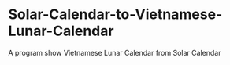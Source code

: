 # Solar-Calendar-to-Vietnamese-Lunar-Calendar
A program show Vietnamese Lunar Calendar from Solar Calendar
